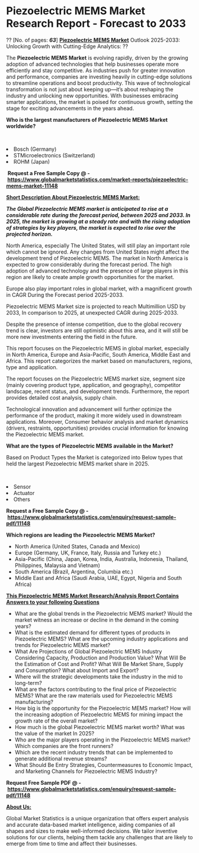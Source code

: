 <H1>Piezoelectric MEMS Market Research Report - Forecast to 2033</H1><p>?? [No. of pages:&nbsp;<strong><em>63</em></strong>]&nbsp;<strong><a href="https://www.globalmarketstatistics.com/market-reports/piezoelectric-mems-market-11148">Piezoelectric MEMS&nbsp;Market</a></strong>&nbsp;Outlook 2025-2033: Unlocking Growth with Cutting-Edge Analytics: ??</p><p>The <strong>Piezoelectric MEMS Market</strong> is evolving rapidly, driven by the growing adoption of advanced technologies that help businesses operate more efficiently and stay competitive. As industries push for greater innovation and performance, companies are investing heavily in cutting-edge solutions to streamline operations and boost productivity. This wave of technological transformation is not just about keeping up&mdash;it&rsquo;s about reshaping the industry and unlocking new opportunities. With businesses embracing smarter applications, the market is poised for continuous growth, setting the stage for exciting advancements in the years ahead.</p><p><strong>Who is the largest manufacturers of Piezoelectric MEMS Market worldwide?</strong></p><p>&nbsp;<li>Bosch (Germany)<li> STMicroelectronics (Switzerland)<li> ROHM (Japan)</p><p>&nbsp;<strong>Request a Free Sample Copy @ -&nbsp;<a href="https://www.globalmarketstatistics.com/market-reports/piezoelectric-mems-market-11148">https://www.globalmarketstatistics.com/market-reports/piezoelectric-mems-market-11148</a></strong></p><p><strong><u>Short Description About Piezoelectric MEMS Market:</u></strong></p><p><strong><em>The Global Piezoelectric MEMS market is anticipated to rise at a considerable rate during the forecast period, between 2025 and 2033. In 2025, the market is growing at a steady rate and with the rising adoption of strategies by key players, the market is expected to rise over the projected horizon.</em></strong></p><p>North America, especially The United States, will still play an important role which cannot be ignored. Any changes from United States might affect the development trend of Piezoelectric MEMS. The market in North America is expected to grow considerably during the forecast period. The high adoption of advanced technology and the presence of large players in this region are likely to create ample growth opportunities for the market.</p><p>Europe also play important roles in global market, with a magnificent growth in CAGR During the Forecast period 2025-2033.</p><p>Piezoelectric MEMS Market size is projected to reach Multimillion USD by 2033, In comparison to 2025, at unexpected CAGR during 2025-2033.</p><p>Despite the presence of intense competition, due to the global recovery trend is clear, investors are still optimistic about this area, and it will still be more new investments entering the field in the future.</p><p>This report focuses on the Piezoelectric MEMS in global market, especially in North America, Europe and Asia-Pacific, South America, Middle East and Africa. This report categorizes the market based on manufacturers, regions, type and application.</p><p>The report focuses on the Piezoelectric MEMS market size, segment size (mainly covering product type, application, and geography), competitor landscape, recent status, and development trends. Furthermore, the report provides detailed cost analysis, supply chain.</p><p>Technological innovation and advancement will further optimize the performance of the product, making it more widely used in downstream applications. Moreover, Consumer behavior analysis and market dynamics (drivers, restraints, opportunities) provides crucial information for knowing the Piezoelectric MEMS market.</p><p><strong>What are the types of Piezoelectric MEMS available in the Market?</strong></p><p>Based on Product Types the Market is categorized into Below types that held the largest Piezoelectric MEMS market share in 2025.</p><p>&nbsp;<li>Sensor<li> Actuator<li> Others&nbsp;</p><p><strong>Request a Free Sample Copy @ -&nbsp;<a href="https://www.globalmarketstatistics.com/enquiry/request-sample-pdf/11148">https://www.globalmarketstatistics.com/enquiry/request-sample-pdf/11148</a></strong></p><p><strong>Which regions are leading the Piezoelectric MEMS Market?</strong></p><ul><li>North America (United States, Canada and Mexico)</li><li>Europe (Germany, UK, France, Italy, Russia and Turkey etc.)</li><li>Asia-Pacific (China, Japan, Korea, India, Australia, Indonesia, Thailand, Philippines, Malaysia and Vietnam)</li><li>South America (Brazil, Argentina, Columbia etc.)</li><li>Middle East and Africa (Saudi Arabia, UAE, Egypt, Nigeria and South Africa)</li></ul><p><strong><u>This Piezoelectric MEMS Market Research/Analysis Report Contains Answers to your following Questions</u></strong></p><ul><li>What are the global trends in the Piezoelectric MEMS market? Would the market witness an increase or decline in the demand in the coming years?</li><li>What is the estimated demand for different types of products in Piezoelectric MEMS? What are the upcoming industry applications and trends for Piezoelectric MEMS market?</li><li>What Are Projections of Global Piezoelectric MEMS Industry Considering Capacity, Production and Production Value? What Will Be the Estimation of Cost and Profit? What Will Be Market Share, Supply and Consumption? What about Import and Export?</li><li>Where will the strategic developments take the industry in the mid to long-term?</li><li>What are the factors contributing to the final price of Piezoelectric MEMS? What are the raw materials used for Piezoelectric MEMS manufacturing?</li><li>How big is the opportunity for the Piezoelectric MEMS market? How will the increasing adoption of Piezoelectric MEMS for mining impact the growth rate of the overall market?</li><li>How much is the global Piezoelectric MEMS market worth? What was the value of the market In 2025?</li><li>Who are the major players operating in the Piezoelectric MEMS market? Which companies are the front runners?</li><li>Which are the recent industry trends that can be implemented to generate additional revenue streams?</li><li>What Should Be Entry Strategies, Countermeasures to Economic Impact, and Marketing Channels for Piezoelectric MEMS Industry?</li></ul><p><strong>Request Free Sample PDF @ -&nbsp;<a href="https://www.globalmarketstatistics.com/enquiry/request-sample-pdf/11148">https://www.globalmarketstatistics.com/enquiry/request-sample-pdf/11148</a></strong></p><p><strong><u>About Us:</u></strong></p><p>Global Market Statistics&nbsp;is a unique organization that offers expert analysis and accurate data-based market intelligence, aiding companies of all shapes and sizes to make well-informed decisions. We tailor inventive solutions for our clients, helping them tackle any challenges that are likely to emerge from time to time and affect their businesses.</p>

